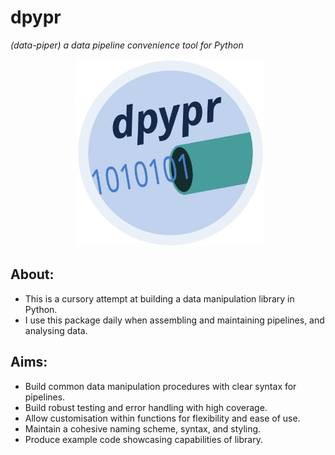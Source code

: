 # **dpypr**
*(data-piper) a data pipeline convenience tool for Python*

<p align = "center">
  <img src = "logo/dpypr_logo.svg" alt = "image" width = "300" height = "300">
</p>

## About:
- This is a cursory attempt at building a data manipulation library in Python.
- I use this package daily when assembling and maintaining pipelines, and 
analysing data.

## Aims:
- Build common data manipulation procedures with clear syntax for pipelines.
- Build robust testing and error handling with high coverage.
- Allow customisation within functions for flexibility and ease of use.
- Maintain a cohesive naming scheme, syntax, and styling.
- Produce example code showcasing capabilities of library.
